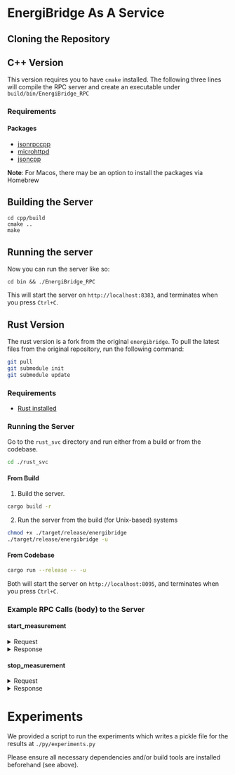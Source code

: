 # EnergiBridge As A Service

## Cloning the Repository

## C++ Version
This version requires you to have `cmake` installed. The following three lines will compile the RPC server and create an executable under `build/bin/EnergiBridge_RPC`

### Requirements
#### Packages
- [jsonrpccpp](https://github.com/cinemast/libjson-rpc-cpp?tab=readme-ov-file#install-the-framework)
- [microhttpd](https://www.gnu.org/software/libmicrohttpd/)
- [jsoncpp](https://github.com/open-source-parsers/jsoncpp)

**Note**: For Macos, there may be an option to install the packages via Homebrew


## Building the Server

```
cd cpp/build
cmake ..
make
```

## Running the server
Now you can run the server like so:

```
cd bin && ./EnergiBridge_RPC
```
This will start the server on `http://localhost:8383`, and terminates when you press `Ctrl+C`.

## Rust Version
The rust version is a fork from the original `energibridge`. To pull the latest files from the original repository, run the following command:

```bash
git pull
git submodule init
git submodule update
```

### Requirements
- [Rust installed](https://www.rust-lang.org/tools/install)

### Running the Server
Go to the `rust_svc` directory and run either from a build or from the codebase.

```bash
cd ./rust_svc
````
#### From Build
1. Build the server.
```bash
cargo build -r
```
2. Run the server from the build (for Unix-based) systems
```bash
chmod +x ./target/release/energibridge
./target/release/energibridge -u
````
#### From Codebase
```bash
cargo run --release -- -u    
```
Both will start the server on `http://localhost:8095`, and terminates when you press `Ctrl+C`.

### Example RPC Calls (body) to the Server
#### start_measurement
<details>
<summary>Request</summary>

```json
{
  "jsonrpc": "2.0",
  "id": 123,
  "method": "start_measurements",
  "params": {
    "pid": 4024,
    "function_name": "test_fn"
  }
}
```
</details>


<details>
<summary>Response</summary>

```json
{
  "jsonrpc": "2.0",
  "id": 123,
  "result": true
}
```
</details>


#### stop_measurement
<details>
<summary>Request</summary>

```json
{
  "jsonrpc": "2.0",
  "id": 123,
  "method": "stop_measurements",
  "params": {
    "pid": 4024,
    "function_name": "test_fn"
  }
}
```
</details>

<details>
<summary>Response</summary>

```json
{
    "jsonrpc": "2.0",
    "id": 123,
    "result": [
        {
            "CPU_USAGE_7": 0.0,
            "CPU_FREQUENCY_0": 3228.0,
            "CPU_USAGE_6": 3.7037036418914795,
            "CPU_TEMP_5": 51.43449401855469,
            "CPU_TEMP_0": 51.70053482055664,
            "CPU_USAGE_4": 3.5714287757873535,
            "TOTAL_MEMORY": 34359738368.0,
            "CPU_TEMP_3": 52.072044372558594,
            "CPU_FREQUENCY_2": 3228.0,
            "CPU_TEMP_2": 48.62870788574219,
            "CPU_FREQUENCY_6": 3228.0,
            "CPU_TEMP_9": 49.721649169921875,
            "USED_SWAP": 0.0,
            "CPU_FREQUENCY_3": 3228.0,
            "CPU_TEMP_1": 51.66541290283203,
            "CPU_FREQUENCY_9": 3228.0,
            "TIME": 1742386864844,
            "CPU_USAGE_8": 0.0,
            "SYSTEM_POWER (Watts)": 7.396881103515625,
            "CPU_USAGE_0": 77.77777862548828,
            "CPU_TEMP_4": 50.413665771484375,
            "CPU_FREQUENCY_1": 3228.0,
            "CPU_FREQUENCY_4": 3228.0,
            "TOTAL_SWAP": 0.0,
            "DELTA": 0,
            "CPU_USAGE_9": 0.0,
            "CPU_FREQUENCY_5": 3228.0,
            "CPU_TEMP_8": 50.172760009765625,
            "CPU_USAGE_1": 76.92308044433594,
            "CPU_USAGE_3": 14.814814567565918,
            "CPU_USAGE_2": 3.7037036418914795,
            "CPU_FREQUENCY_8": 3228.0,
            "CPU_FREQUENCY_7": 3228.0,
            "USED_MEMORY": 24933580800.0,
            "CPU_TEMP_7": 47.576141357421875,
            "CPU_USAGE_5": 0.0,
            "CPU_TEMP_6": 49.87007141113281
        },
        ...
    ]
}
```
</details>


# Experiments
We provided a script to run the experiments which writes a pickle file for the results at `./py/experiments.py`

Please ensure all necessary dependencies and/or build tools are installed beforehand (see above).
